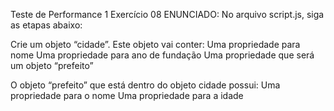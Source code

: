 Teste de Performance 1
Exercício 08
ENUNCIADO:
No arquivo script.js, siga as etapas abaixo:

Crie um objeto “cidade”. Este objeto vai conter:
Uma propriedade para nome
Uma propriedade para ano de fundação
Uma propriedade que será um objeto “prefeito”

O objeto “prefeito” que está dentro do objeto cidade possui:
Uma propriedade para o nome
Uma propriedade para a idade
